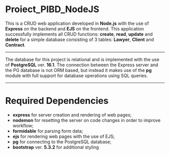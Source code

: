# Proiect_PIBD_NodeJS

This is a CRUD web application developed in **Node.js** with the use of **Express** on the backend and **EJS** on the frontend. This application successfully implements all CRUD functions: **create**, **read**, **update** and **delete** for a simple database consisting of 3 tables: **Lawyer**, **Client** and **Contract**.

***

The database for this project is relational and is implemented with the use of **PostgreSQL** ver. **16.1**. The connection between the Express server and the PG database is not ORM based, but instead it makes use of the **pg** module with full support for database operations using SQL queries.

***
<h1> Required Dependencies </h1>

* **express** for server creation and rendering of web pages;
* **nodemon** for resetting the server on code changes in order to improve workflow;
* **formidable** for parsing form data;
* **ejs** for rendering web pages with the use of EJS;
* **pg** for connecting to the PostgreSQL database;
* **bootstrap** ver. **5.3.2** for additional styling
